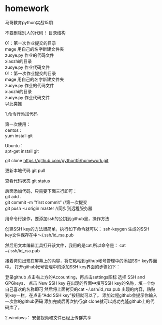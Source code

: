 # homework

马哥教育python实战15期

不要删除别人的代码！ 目录结构
                     
01：第一次作业提交的目录         
  mage 用自己的名字新建文件夹             
    zuoye.py 作业的代码文件            
  xiaozhi的目录          
    zuoye.py 作业代码文件       
01：第一次作业提交的目录     
  mage 用自己的名字新建文件夹          
    zuoye.py 作业的代码文件           
  xiaozhi的目录            
    zuoye.py 作业代码文件         
 以此类推


1.命令行添加代码

第一次使用：         
centos：       
  yum install git       
  
  
Ubuntu：       
  apt-get install git
  
git clone https://github.com/python15/homework.git

更新本地代码 git pull

查看代码状态 git status

后面添加代码，只需要下面三行即可：     
  git add .     
  git commit -m "first commit" //第一次提交      
  git push -u origin master //同步到远程服务器      

用命令行操作，要添加ssh的公钥到github里，操作方法

创建SSH key的方法很简单，执行如下命令就可以： ssh-keygen 生成的SSH key文件保存在中～/.ssh/id_rsa.pub

然后用文本编辑工具打开该文件，我用的是cat,所以命令是： cat ~/.ssh/id_rsa.pub

接着拷贝出现在屏幕上的内容，将它粘帖到github帐号管理中的添加SSH key界面中。 打开github帐号管理中的添加SSH key界面的步骤如下：

登录github 点击右上方的Accounting，再点击settings图标 选择 SSH and GPGkeys， 点击 New SSH key 在出现的界面中填写SSH key的名称，填一个你自己喜欢的名称即可 然后将上面拷贝的cat ~/.ssh/id_rsa.pub 出现的内容，粘贴到key一栏，在点击“Add SSH key”按钮就可以了。 添加过程github会提示你输入一次你的github密码 添加完成后再次执行git clone就可以成功克隆github上的代码库了。

2.windows：
安装视频和文件已经上传群共享
